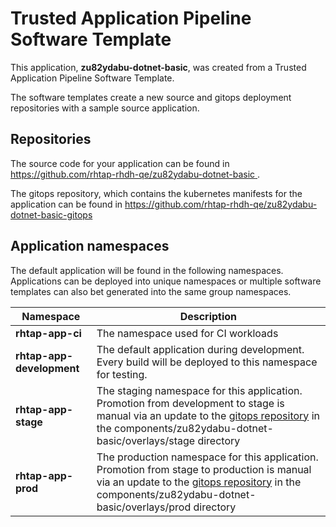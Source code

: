 # Trusted Application Pipeline Software Template

This application, **zu82ydabu-dotnet-basic**, was created from a Trusted Application Pipeline Software Template.

The software templates create a new source and gitops deployment repositories with a sample source application. 

## Repositories

The source code for your application can be found in [https://github.com/rhtap-rhdh-qe/zu82ydabu-dotnet-basic ](https://github.com/rhtap-rhdh-qe/zu82ydabu-dotnet-basic ).
 
The gitops repository, which contains the kubernetes manifests for the application can be found in 
[https://github.com/rhtap-rhdh-qe/zu82ydabu-dotnet-basic-gitops ](https://github.com/rhtap-rhdh-qe/zu82ydabu-dotnet-basic-gitops ) 

## Application namespaces 

The default application will be found in the following namespaces. Applications can be deployed into unique namespaces or multiple software templates can also bet generated into the same group namespaces.  

|  Namespace   |  Description   |  
| -------- | -------- |
| **rhtap-app-ci** | The namespace used for CI workloads |
| **rhtap-app-development** | The default application during development. Every build will be deployed to this namespace for testing. |
| **rhtap-app-stage** | The staging namespace for this application. Promotion from development to stage is manual via an update to the [gitops repository](https://github.com/rhtap-rhdh-qe/zu82ydabu-dotnet-basic-gitops ) in the components/zu82ydabu-dotnet-basic/overlays/stage directory |
| **rhtap-app-prod** | The production namespace for this application. Promotion from stage to production is manual via an update to the [gitops repository](https://github.com/rhtap-rhdh-qe/zu82ydabu-dotnet-basic-gitops ) in the components/zu82ydabu-dotnet-basic/overlays/prod directory |